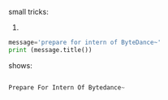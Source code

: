 small tricks:

1. 
``` python
message='prepare for intern of ByteDance~'
print (message.title())
```

shows:
``` python

Prepare For Intern Of Bytedance~

```
